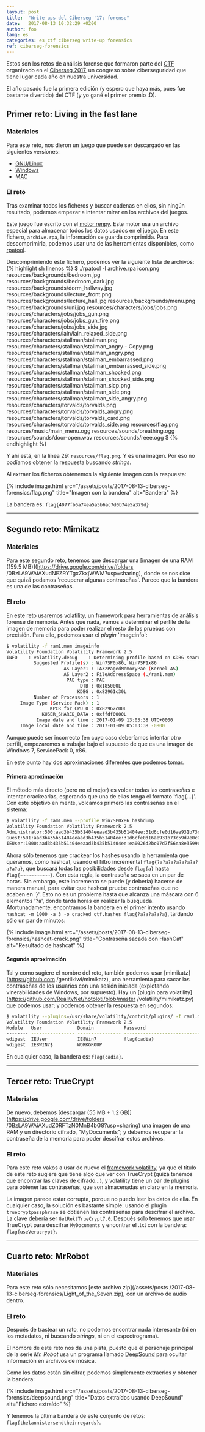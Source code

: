 ```yaml
---
layout: post
title:  "Write-ups del Ciberseg '17: forense"
date:	2017-08-13 10:32:29 +0200
author: foo
lang: es
categories: es ctf ciberseg write-up forensics
ref: ciberseg-forensics
---
```



Estos son los retos de análisis forense que formaron parte del
[CTF](https://ciberseg.uah.es/ctf.html) organizado en el
[Ciberseg 2017](https://ciberseg.uah.es), un congreso sobre ciberseguridad que tiene
lugar cada año en nuestra universidad.

El año pasado fue la primera edición (y espero que haya más, pues fue bastante divertido)
del CTF (y yo gané el primer premio :D).

## Primer reto: Living in the fast lane

### Materiales
Para este reto, nos dieron un juego que puede ser descargado en las siguientes versiones:
  - [GNU/Linux](/assets/posts/2017-08-13-ciberseg-forensics/Living-in-the-fast-Lain-1.0-dists/Living-in-the-fast-Lain-1.0-linux.tar.bz2)
  - [Windows](/assets/posts/2017-08-13-ciberseg-forensics/Living-in-the-fast-Lain-1.0-dists/Living-in-the-fast-Lain-1.0-mac.zip)
  - [MAC](/assets/posts/2017-08-13-ciberseg-forensics/Living-in-the-fast-Lain-1.0-dists/Living-in-the-fast-Lain-1.0-win.zip)

### El reto

Tras examinar todos los ficheros y buscar cadenas en ellos, sin ningún resultado, podemos
empezar a intentar mirar en los archivos del juegos.

Este juego fue escrito con el [motor renpy](https://www.renpy.org/). Este motor usa
un archivo especial para almacenar todos los datos usados en el juego. En este fichero,
`archive.rpa`, la información se guarda comprimida. Para descomprimirla, podemos usar
una de las herramientas disponibles, como
[rpatool](https://raw.githubusercontent.com/Shizmob/rpatool/master/rpatool).

Descomprimiendo este fichero, podemos ver la siguiente lista de archivos:
{% highlight sh linenos %}
$ ./rpatool -l archive.rpa
icon.png
resources/backgrounds/bedroom.jpg
resources/backgrounds/bedroom_dark.jpg
resources/backgrounds/dorm_hallway.jpg
resources/backgrounds/lecture_front.png
resources/backgrounds/lecture_hall.jpg
resources/backgrounds/menu.png
resources/backgrounds/uni.jpg
resources/characters/jobs/jobs.png
resources/characters/jobs/jobs_gun.png
resources/characters/jobs/jobs_gun_fire.png
resources/characters/jobs/jobs_side.jpg
resources/characters/lain/lain_relaxed_side.png
resources/characters/stallman/stallman.png
resources/characters/stallman/stallman_angry - Copy.png
resources/characters/stallman/stallman_angry.png
resources/characters/stallman/stallman_embarrassed.png
resources/characters/stallman/stallman_embarrassed_side.png
resources/characters/stallman/stallman_shocked.png
resources/characters/stallman/stallman_shocked_side.png
resources/characters/stallman/stallman_sicp.png
resources/characters/stallman/stallman_side.png
resources/characters/stallman/stallman_side_angry.png
resources/characters/torvalds/torvalds.png
resources/characters/torvalds/torvalds_angry.png
resources/characters/torvalds/torvalds_card.png
resources/characters/torvalds/torvalds_side.png
resources/flag.png
resources/music/main_menu.ogg
resources/sounds/breathing.ogg
resources/sounds/door-open.wav
resources/sounds/reee.ogg
$
{% endhighlight %}

Y ahí está, en la línea 29: `resources/flag.png`. Y es una imagen. Por eso no podíamos
obtener la respuesta buscando _strings_.

Al extraer los ficheros obtenemos la siguiente imagen con la respuesta:

{% include image.html
	src="/assets/posts/2017-08-13-ciberseg-forensics/flag.png"
	title="Imagen con la bandera"
	alt="Bandera"
%}

La bandera es: `flag{4077fb6a74ea5a5b6ac7d0b74e5a379d}`


-----------------------------------------------------------------------------------------


## Segundo reto: Mimikatz

### Materiales

Para este segundo reto, tenemos que descargar una
[imagen de una RAM (159.5 MB)](https://drive.google.com/drive/folders
/0BzLA9WAiAXudNEZRYTgxZkxjWWM?usp=sharing), donde se nos dice que quizá podamos
'recuperar algunas contraseñas'. Parece que la bandera es una de las contraseñas.

### El reto

En este reto usaremos [volatility](http://www.volatilityfoundation.org/), un
framework para herramientas de análisis forense de memoria. Antes que nada, vamos a
determinar el perfile de la imagen de memoria para poder realizar el resto de las pruebas
con precisión. Para ello, podemos usar el _plugin_ 'imageinfo':
```sh
$ volatility -f ram1.mem imageinfo
Volatility Foundation Volatility Framework 2.5
INFO    : volatility.debug    : Determining profile based on KDBG search...
          Suggested Profile(s) : Win7SP0x86, Win7SP1x86
                     AS Layer1 : IA32PagedMemoryPae (Kernel AS)
                     AS Layer2 : FileAddressSpace (./ram1.mem)
                      PAE type : PAE
                           DTB : 0x185000L
                          KDBG : 0x82961c30L
          Number of Processors : 1
     Image Type (Service Pack) : 1
                KPCR for CPU 0 : 0x82962c00L
             KUSER_SHARED_DATA : 0xffdf0000L
           Image date and time : 2017-01-09 13:03:38 UTC+0000
     Image local date and time : 2017-01-09 05:03:38 -0800

```

Aunque puede ser incorrecto (en cuyo caso deberíamos intentar otro perfil), empezaremos
a trabajar bajo el supuesto de que es una imagen de Windows 7, ServicePack 0, x86.

En este punto hay dos aproximaciones diferentes que podemos tomar.


#### Primera aproximación

El método más directo (pero no el mejor) es volcar todas las contraseñas e intentar
crackearlas, esperando que una de ellas tenga el formato 'flag{...}'. Con este objetivo
en mente, volcamos primero las contraseñas en el sistema:
```sh
$ volatility -f ram1.mem --profile Win7SP0x86 hashdump
Volatility Foundation Volatility Framework 2.5
Administrator:500:aad3b435b51404eeaad3b435b51404ee:31d6cfe0d16ae931b73c59d7e0c089c0:::
Guest:501:aad3b435b51404eeaad3b435b51404ee:31d6cfe0d16ae931b73c59d7e0c089c0:::
IEUser:1000:aad3b435b51404eeaad3b435b51404ee:ea0026d2bc07d7f56ea8e3599cabed43:::
```

Ahora sólo tenemos que crackear los hashes usando la herramienta que queramos, como
hashcat, usando el filtro incremental `flag{?a?a?a?a?a?a?a?a?a?a}`, que buscará todas
las posibilidades desde `flag{a}` hasta `flag{~~~~~~~~~~~}`. Con esta regla, la
contraseña se saca en un par de horas. Sin embargo, este incremento se puede (y debería)
hacerse de manera manual, para evitar que hashcat pruebe contraseñas que no acaben en
'}'. Esto no es un problema hasta que alcanza una máscara con 6 elementos '?a', donde
tarda horas en realizar la búsqueda. Afortunadamente, encontramos la bandera en el primer
intento usando `hashcat -m 1000 -a 3 -o cracked ctf.hashes flag{?a?a?a?a?a}`, tardando
sólo un par de minutos:

{% include image.html
	src="/assets/posts/2017-08-13-ciberseg-forensics/hashcat-crack.png"
	title="Contraseña sacada con HashCat"
	alt="Resultado de hashcat"
%}

#### Segunda aproximación

Tal y como sugiere el nombre del reto, también podemos usar [mimikatz](https://github.com
/gentilkiwi/mimikatz), una herramienta para sacar las contraseñas de los usuarios con
una sesión iniciada (explotando vlnerabilidades de Windows, por supuesto). Hay un
[plugin para volatility](https://github.com/RealityNet/hotoloti/blob/master
/volatility/mimikatz.py) que podemos usar; y podemos obtener la respuesta en segundos:
```sh
$ volatility --plugins=/usr/share/volatility/contrib/plugins/ -f ram1.mem --profile=Win7SP0x86 mimikatz
Volatility Foundation Volatility Framework 2.5
Module   User             Domain           Password
-------- ---------------- ---------------- ----------------------------------------
wdigest  IEUser           IE8Win7          flag{cadia}
wdigest  IE8WIN7$         WORKGROUP
```

En cualquier caso, la bandera es: `flag{cadia}`.


-----------------------------------------------------------------------------------------


## Tercer reto: TrueCrypt

### Materiales

De nuevo, debemos [descargar (55 MB + 1.2 GB)](https://drive.google.com/drive/folders
/0BzLA9WAiAXudZ0RFTzN0MnB4bG8?usp=sharing) una imagen de una RAM y un directorio
cifrado, "MyDocuments"; y debemos recuperar la contraseña de la memoria para poder
descifrar estos archivos.


### El reto

Para este reto vakos a usar de nuevo el
[framework volatility](http://www.volatilityfoundation.org/), ya que el título de este
reto sugiere que tiene algo que ver con TrueCrypt (quizá tenemos que encontrar las
claves de cifrado...), y volatility tiene un par de plugins para obtener las contraseñas,
que son almacenadas en claro en la memoria.


La imagen parece estar corrupta, porque no puedo leer los datos de ella. En cualquier
caso, la solución es bastante simple: usando el plugin `truecryptpassphrase` se obtienen
las contraseñas para descifrar el archivo. La clave debería ser `GetRektTrueCrypt7.0`.
Después sólo tenemos que usar TrueCrypt para descifrar `MyDocuments` y encontrar el .txt
con la bandera:
 `flag{useVeracrypt}`.


-----------------------------------------------------------------------------------------


## Cuarto reto: MrRobot

### Materiales

Para este reto sólo necesitamos [este archivo zip](/assets/posts
/2017-08-13-ciberseg-forensics/Light_of_the_Seven.zip), con un archivo de audio dentro.

### El reto

Después de trastear un rato, no podemos encontrar nada interesante (ni en los metadatos,
ni buscando _strings_, ni en el espectrograma).

El nombre de este reto nos da una pista, puesto que el personaje principal de la serie
_Mr. Robot_ usa un programa llamado [DeepSound](http://www.jpinsoft.net/DeepSound/) para
ocultar información en archivos de música.

Como los datos están sin cifrar, podemos simplemente extraerlos y obtener la bandera:

{% include image.html
	src="/assets/posts/2017-08-13-ciberseg-forensics/deepsound.png"
	title="Datos extraídos usando DeepSound"
	alt="Fichero extraído"
%}

Y tenemos la última bandera de este conjunto de retos:
`flag{thelannistersendtheirregards}`.
